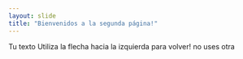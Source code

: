 ```yaml
---
layout: slide
title: "Bienvenidos a la segunda página!"
---
```

Tu texto
Utiliza la flecha hacia la izquierda para volver! no uses otra
